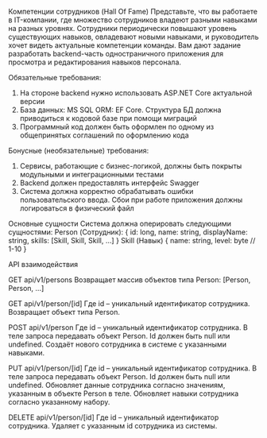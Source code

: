 Компетенции сотрудников (Hall Of Fame)
Представьте, что вы работаете в IT-компании, где множество сотрудников владеют разными навыками на разных уровнях. Сотрудники периодически повышают уровень существующих навыков, овладевают новыми навыками, и руководитель хочет видеть актуальные компетенции команды. Вам дают задание разработать backend-часть одностраничного приложения для просмотра и редактирования навыков персонала.

Обязательные требования:
1.	На стороне backend нужно использовать ASP.NET Core актуальной версии
2.	База данных: MS SQL ORM: EF Core. Структура БД должна приводиться к кодовой базе при помощи миграций
3.	Программный код должен быть оформлен по одному из общепринятых соглашений по оформлению кода

Бонусные (необязательные) требования:
1.	Сервисы, работающие с бизнес-логикой, должны быть покрыты модульными и интеграционными тестами
2.	Backend должен предоставлять интерфейс Swagger
3.	Система должна корректно обрабатывать ошибки пользовательского ввода. Сбои при работе приложения должны логироваться в физический файл

Основные сущности
Система должна оперировать следующими сущностями:
Person (Сотрудник):
{
  id: long,
  name: string,
  displayName: string,
  skills: [Skill, Skill, Skill, …]
}
Skill (Навык)
{
  name: string,
  level: byte // 1-10
}

API взаимодействия

GET api/v1/persons
Возвращает массив объектов типа Person:
[Person, Person, …]

GET api/v1/person/[id]
Где id – уникальный идентификатор сотрудника.
Возвращает объект типа Person.

POST api/v1/person
Где id – уникальный идентификатор сотрудника.
В теле запроса передавать объект Person. Id должен быть null или undefined.
Создаёт нового сотрудника в системе с указанными навыками.

PUT api/v1/person/[id]
Где id – уникальный идентификатор сотрудника.
В теле запроса передавать объект Person. Id должен быть null или undefined.
Обновляет данные сотрудника согласно значениям, указанным в объекте Person в теле. Обновляет навыки сотрудника согласно указанному набору.

DELETE api/v1/person/[id]
Где id – уникальный идентификатор сотрудника.
Удаляет с указанным id сотрудника из системы.
